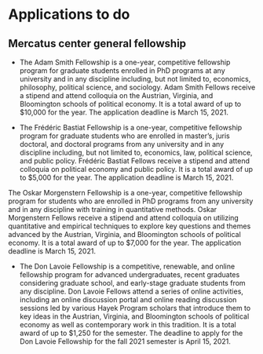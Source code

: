 # Applications to do

## Mercatus center general fellowship

- The Adam Smith Fellowship is a one-year, competitive fellowship program for graduate students enrolled in PhD programs at any university and in any discipline including, but not limited to, economics, philosophy, political science, and sociology. Adam Smith Fellows receive a stipend and attend colloquia on the Austrian, Virginia, and Bloomington schools of political economy. It is a total award of up to $10,000 for the year. The application deadline is March 15, 2021.

- The Frédéric Bastiat Fellowship is a one-year, competitive fellowship program for graduate students who are enrolled in master’s, juris doctoral, and doctoral programs from any university and in any discipline including, but not limited to, economics, law, political science, and public policy. Frédéric Bastiat Fellows receive a stipend and attend colloquia on political economy and public policy. It is a total award of up to $5,000 for the year. The application deadline is March 15, 2021.

The Oskar Morgenstern Fellowship is a one-year, competitive fellowship program for students who are enrolled in PhD programs from any university and in any discipline with training in quantitative methods. Oskar Morgenstern Fellows receive a stipend and attend colloquia on utilizing quantitative and empirical techniques to explore key questions and themes advanced by the Austrian, Virginia, and Bloomington schools of political economy. It is a total award of up to $7,000 for the year. The application deadline is March 15, 2021.

- The Don Lavoie Fellowship is a competitive, renewable, and online fellowship program for advanced undergraduates, recent graduates considering graduate school, and early-stage graduate students from any discipline. Don Lavoie Fellows attend a series of online activities, including an online discussion portal and online reading discussion sessions led by various Hayek Program scholars that introduce them to key ideas in the Austrian, Virginia, and Bloomington schools of political economy as well as contemporary work in this tradition. It is a total award of up to $1,250 for the semester. The deadline to apply for the Don Lavoie Fellowship for the fall 2021 semester is April 15, 2021.
